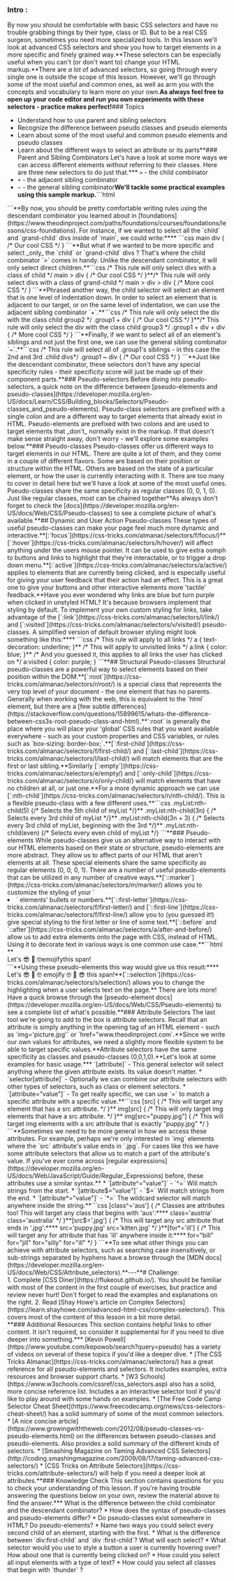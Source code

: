 ### Intro :
>
By now you should be comfortable with basic CSS selectors and have no trouble grabbing things by their type, class or ID. But to be a real CSS surgeon, sometimes you need more specialized tools. In this lesson we'll look at advanced CSS selectors and show you how to target elements in a more specific and finely grained way.**These selectors can be especially useful when you can't (or don't want to) change your HTML markup.**There are _a lot_ of advanced selectors, so going through every single one is outside the scope of this lesson. However, we'll go through some of the most useful and common ones, as well as arm you with the concepts and vocabulary to learn more on your own.**As always feel free to open up your code editor and run you own experiments with these selectors - practice makes perfect!**###  Topics
* Understand how to use parent and sibling selectors
* Recognize the difference between pseudo classes and pseudo elements
* Learn about some of the most useful and common pseudo elements and pseudo classes
* Learn about the different ways to select an attribute or its parts**### Parent and Sibling Combinators
Let's have a look at some more ways we can access different elements _without_ referring to their classes. Here are three new selectors to do just that.*** `>` - the child combinator
* `+` - the adjacent sibling combinator
* `~` - the general sibling combinator**We'll tackle some practical examples using this sample markup.**```html
<main class="parent">
  <div class="child group1">
    <div class="grand-child group1"></div>
  </div>
  <div class="child group2">
    <div class="grand-child group2"></div>
  </div>
  <div class="child group3">
    <div class="grand-child group3"></div>
  </div>
</main>
```**By now, you should be pretty comfortable writing rules using the descendant combinator you learned about in [foundations](https://www.theodinproject.com/paths/foundations/courses/foundations/lessons/css-foundations). For instance, if we wanted to select all the `child` and `grand-child` divs inside of `main`, we could write:****
```css
main div {
  /* Our cool CSS */
}
```**But what if we wanted to be more specific and select _only_ the `child` or `grand-child` divs ? That's where the child combinator `>` comes in handy. Unlike the descendant combinator, it will only select direct children.**```css
/* This rule will only select divs with a class of child */
main > div {
  /* Our cool CSS */
}**/* This rule will only select divs with a class of grand-child */
main > div > div {
  /* More cool CSS */
}
```**Phrased another way, the child selector will select an element that is one level of indentation down. In order to select an element that is adjacent to our target, or on the same level of indentation, we can use the adjacent sibling combinator `+`.**```css
/* This rule will only select the div with the class child group2 */
.group1 + div {
  /* Our cool CSS */
}**/* This rule will only select the div with the class child group3 */
.group1 + div + div {
  /* More cool CSS */
}
```**Finally, if we want to select all of an element's siblings and not just the first one, we can use the general sibling combinator `~`.**```css
/* This rule will select all of .group1's siblings - in this case the 2nd and 3rd .child divs*/
.group1 ~ div {
  /* Our cool CSS */
}
```**Just like the descendant combinator, these selectors don't have any special specificity rules - their specificity score will just be made up of their component parts.**### Pseudo-selectors
Before diving into pseudo-selectors, a quick note on the difference between [pseudo-elements and pseudo-classes](https://developer.mozilla.org/en-US/docs/Learn/CSS/Building_blocks/Selectors/Pseudo-classes_and_pseudo-elements). Pseudo-class selectors are prefixed with a single colon and are a different way to target elements that already exist in HTML. Pseudo-elements are prefixed with two colons and are used to target elements that _don't_ normally exist in the markup. If that doesn't make sense straight away, don't worry - we'll explore some examples below.**### Pseudo-classes
Pseudo-classes offer us different ways to target elements in our HTML. There are quite a lot of them, and they come in a couple of different flavors. Some are based on their position or structure within the HTML. Others are based on the state of a particular element, or how the user is currently interacting with it. There are too many to cover in detail here but we'll have a look at some of the most useful ones. Pseudo-classes share the same specificity as regular classes (0, 0, 1, 0). Just like regular classes, most can be chained together**As always don't forget to check the [docs](https://developer.mozilla.org/en-US/docs/Web/CSS/Pseudo-classes) to see a complete picture of what's available.**## Dynamic and User Action Pseudo-classes
These types of useful pseudo-classes can make your page feel much more dynamic and interactive.**[:`focus`](https://css-tricks.com/almanac/selectors/f/focus/)**[`:hover`](https://css-tricks.com/almanac/selectors/h/hover/) will affect anything under the users mouse pointer. It can be used to give extra oomph to buttons and links to highlight that they're interactable, or to trigger a drop down menu.**[:`active`](https://css-tricks.com/almanac/selectors/a/active/) applies to elements that are currently being clicked, and is especially useful for giving your user feedback that their action had an effect. This is a great one to give your buttons and other interactive elements more 'tactile' feedback.**Have you ever wondered why links are blue but turn purple when clicked in unstyled HTML? It's because browsers implement that styling by default. To implement your own custom styling for links, take advantage of the [`:link`](https://css-tricks.com/almanac/selectors/l/link/) and [`:visited`](https://css-tricks.com/almanac/selectors/v/visited/) pseudo-classes. A simplified version of default browser styling might look something like this:****
```css
  /* This rule will apply to all links */
  a {
    text-decoration: underline;
  }**  /* This will apply to unvisited links */
  a:link {
    color: blue;
  }**  /* And you guessed it, this applies to all links the user has clicked on */
  a:visited {
    color: purple;
  }
```**## Structural Pseudo-classes
Structural pseudo-classes are a powerful way to select elements based on their position within the DOM.**[`:root`](https://css-tricks.com/almanac/selectors/r/root/) is a special class that represents the very top level of your document - the one element that has no parents. Generally when working with the web, this is equivalent to the `html` element, but there are a [few subtle differences](https://stackoverflow.com/questions/15899615/whats-the-difference-between-css3s-root-pseudo-class-and-html).**`:root` is generally the place where you will place your 'global' CSS rules that you want available everywhere - such as your custom properties and CSS variables, or rules such as `box-sizing: border-box;`.**[`:first-child`](https://css-tricks.com/almanac/selectors/f/first-child/) and [`:last-child`](https://css-tricks.com/almanac/selectors/l/last-child/) will match elements that are the first or last sibling.**Similarly [`:empty`](https://css-tricks.com/almanac/selectors/e/empty/) and [`:only-child`](https://css-tricks.com/almanac/selectors/o/only-child/) will match elements that have no children at all, or just one.**For a more dynamic approach we can use [`:nth-child`](https://css-tricks.com/almanac/selectors/n/nth-child/). This is a flexible pseudo-class with a few different uses.**```css
  .myList:nth-child(5) {/* Selects the 5th child of myList */}**  .myList:nth-child(3n) { /* Selects every 3rd child of myList */}**  .myList:nth-child(3n + 3) { /* Selects every 3rd child of myList, beginning with the 3rd */}**  .myList:nth-child(even) {/* Selects every even child of myList */}
```**### Pseudo-elements
While pseudo-classes give us an alternative way to interact with our HTML elements based on their state or structure, pseudo-elements are more abstract. They allow us to affect parts of our HTML that aren't elements at all. These special elements share the same specificity as regular elements (0, 0, 0, 1). There are a number of useful pseudo-elements that can be utilized in any number of creative ways.**[`::marker`](https://css-tricks.com/almanac/selectors/m/marker/) allows you to customize the styling of your `<li>` elements' bullets or numbers.**[`::first-letter`](https://css-tricks.com/almanac/selectors/f/first-letter/) and [`::first-line`](https://css-tricks.com/almanac/selectors/f/first-line/) allow you to (you guessed it!) give special styling to the first letter or line of some text.**[`::before` and `::after`](https://css-tricks.com/almanac/selectors/a/after-and-before/) allow us to add extra elements onto the page with CSS, instead of HTML. Using it to decorate text in various ways is one common use case.**```html
<style>
  .emojify::before {
    content: '😎 🥸 🤓';
}**  .emojify::after {
    content: '🤓 🥸 😎';
}
</style>**<body>
  <div> Let's <span class="emojify">emojify</span>this span!</div>
</body>
```**Using these pseudo-elements this way would give us this result:****
Let's 😎 🥸 🤓 emojify 🤓 🥸 😎 this span!**[`::selection`](https://css-tricks.com/almanac/selectors/s/selection/) allows you to change the highlighting when a user selects text on the page.** There are lots more! Have a quick browse through the [pseudo-element docs](https://developer.mozilla.org/en-US/docs/Web/CSS/Pseudo-elements) to see a complete list of what's possible.**### Attribute Selectors
The last tool we're going to add to the box is attribute selectors. Recall that an attribute is simply anything in the opening tag of an HTML element - such as `img='picture.jpg'` or `href="www.theodinproject.com`.**Since we write our own values for attributes, we need a slightly more flexible system to be able to target specific values.**Attribute selectors have the same specificity as classes and pseudo-classes (0,0,1,0).**Let's look at some examples for basic usage.*** `[attribute]` - This general selector will select anything where the given attribute exists. Its value doesn't matter.
* `selector[attribute]` - Optionally we can combine our attribute selectors with other types of selectors, such as class or element selectors.
* `[attribute="value"]` - To get really specific, we can use `=` to match a specific attribute with a specific value.**```css
  [src] {
    /* This will target any element that has a src attribute. */
  }**  img[src] {
    /* This will only target img elements that have a src attribute. */
  }**  img[src="puppy.jpg"] {
    /* This will target img elements with a src attribute that is exactly "puppy.jpg" */
  }
```**Sometimes we need to be more general in how we access these attributes. For example, perhaps we're only interested in `img` elements where the `src` attribute's value ends in `.jpg`. For cases like this we have some attribute selectors that allow us to match a part of the attribute's value. If you've ever come across [regular expressions](https://developer.mozilla.org/en-US/docs/Web/JavaScript/Guide/Regular_Expressions) before, these attributes use a similar syntax.**
* `[attribute^="value"]` - `^=` Will match strings from the start.
* `[attribute$="value"]` - `$=` Will match strings from the end.
* `[attribute*="value"]` - `*=` The wildcard selector will match anywhere inside the string.**```css
[class^='aus'] {
  /* Classes are attributes too!
    This will target any class that begins with 'aus':****    class='austria'
    class='australia'
  */
}**[src$='.jpg'] {
  /* This will target any src attribute that ends in '.jpg':****  src='puppy.jpg'
  src='kitten.jpg'
  */
}**[for*='ill'] {
  /* This will target any for attribute that has 'ill' anywhere inside it:****  for="bill"
  for="jill"
  for="silly"
  for="ill"
  */
}
```**To see what other things you can achieve with attribute selectors, such as searching case insensitively, or sub-strings separated by hyphens have a browse through the [MDN docs](https://developer.mozilla.org/en-US/docs/Web/CSS/Attribute_selectors).**---**# Challenge:
<div class="lesson-content__panel" markdown="1">
1. Complete [CSS Diner](https://flukeout.github.io/). You should be familiar with most of the content in the first couple of exercises, but practice and review never hurt! Don't forget to read the examples and explanations on the right.
2. Read [Shay Howe's article on Complex Selectors](https://learn.shayhowe.com/advanced-html-css/complex-selectors/). This covers most of the content of this lesson in a bit more detail.
</div>**### Additional Resources
This section contains helpful links to other content. It isn't required, so consider it supplemental for if you need to dive deeper into something.*** [Kevin Powell](https://www.youtube.com/kepowob/search?query=pseudo) has a variety of videos on several of these topics if you'd like a deeper dive.
* [The CSS Tricks Almanac](https://css-tricks.com/almanac/selectors/) has a great reference for all pseudo-elements and selectors. It includes examples, extra resources and browser support charts.
* [W3 Schools](https://www.w3schools.com/cssref/css_selectors.asp) also has a solid, more concise reference list. Includes a an interactive selector tool if you'd like to play around with some hands on examples.
* [The Free Code Camp Selector Cheat Sheet](https://www.freecodecamp.org/news/css-selectors-cheat-sheet/) has a solid summary of some of the most common selectors.
* [A nice concise article](https://www.growingwiththeweb.com/2012/08/pseudo-classes-vs-pseudo-elements.html) on the differences between pseudo-classes and pseudo-elements. Also provides a solid summary of the different kinds of selectors.
* [Smashing Magazine on Taming Advanced CSS Selectors](http://coding.smashingmagazine.com/2009/08/17/taming-advanced-css-selectors/)
* [CSS Tricks on Attribute Selectors](https://css-tricks.com/attribute-selectors/) will help if you need a deeper look at attributes.**### Knowledge Check
This section contains questions for you to check your understanding of this lesson. If you're having trouble answering the questions below on your own, review the material above to find the answer.*** What is the difference between the child combinator and the descendant combinator?
* How does the syntax of pseudo-classes and pseudo-elements differ?
* Do pseudo-classes exist somewhere in HTML? Do pseudo-elements?
* Name two ways you could select every second child of an element, starting with the first.
* What is the difference between `div:first-child` and `div :first-child`? What will each select?
* What selector would you use to style a button a user is currently hovering over? How about one that is currently being clicked on?
* How could you select all input elements with a type of text?
* How could you select all classes that begin with `thunder` ?
